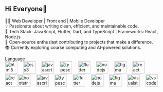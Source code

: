 ## Hi Everyone👋
<p>👨‍💻 Web Developer | Front end | Mobile Developer <br>
💡 Passionate about writing clean, efficient, and maintainable code. <br>
🔧 Tech Stack: JavaScript, Flutter, Dart, and TypeScript | Frameworks: React, Node.js<br>
🌟 Open-source enthusiast contributing to projects that make a difference.<br>
📚 Currently exploring course computing and AI-powered solutions.</p>
Language <div align="left"> 
  <img src="https://skillicons.dev/icons?i=html" height="40" alt="html5 logo"  />
  <img width="12" />
  <img src="https://skillicons.dev/icons?i=css" height="40" alt="css3 logo"  />
  <img width="12" />
  <img src="https://skillicons.dev/icons?i=js" height="40" alt="javascript logo"  />
  <img width="12" />
  <img src="https://skillicons.dev/icons?i=ts" height="40" alt="typescript"  />
  <img width="12" />
  <img src="https://skillicons.dev/icons?i=flutter" height="40" alt="flutter"  />
  <img width="12" />
  <img src="https://skillicons.dev/icons?i=nodejs" height="40" alt="nodejs"  />
  <img width="12" />
  <img src="https://skillicons.dev/icons?i=figma" height="40" alt="figma"  />
  <img width="12" />
  <img src="https://skillicons.dev/icons?i=react" height="40" alt="react"  
  <br/>
  <img width="12" />
  <img src="https://skillicons.dev/icons?i=bootstrap	" height="40" alt="bootstrap logo"  />
  <img width="12" />
  <img src="https://skillicons.dev/icons?i=tailwind	" height="40" alt="javascript logo"  />
  <img width="12" />
  <img src="https://skillicons.dev/icons?i=golang" height="40" alt="typescript"  />
  <img width="12" />
  <img src="https://skillicons.dev/icons?i=flutter" height="40" alt="flutter"  />
  <img width="12" />
  <img src="https://skillicons.dev/icons?i=nodejs" height="40" alt="nodejs"  />
  <img width="12" />
  <img src="https://skillicons.dev/icons?i=figma" height="40" alt="figma"  />
  <img width="12" />
  <img src="https://skillicons.dev/icons?i=react" height="40" alt="react"  
Sofware Coding <div align="left"> 
  <img src="https://skillicons.dev/icons?i=visualstudio" height="40" alt="visualstudio logo"  />
  <img width="12" />
  <img src="https://skillicons.dev/icons?i=vscode" height="40" alt="vscode logo"  />
</div> <br/>
